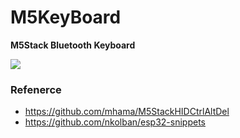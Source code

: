 # M5KeyBoard

**M5Stack Bluetooth Keyboard**

![](https://user-images.githubusercontent.com/46878563/77143041-f41a9480-6abc-11ea-89a4-eacf2d1190b1.jpg)

### Refenerce

- https://github.com/mhama/M5StackHIDCtrlAltDel
- https://github.com/nkolban/esp32-snippets
